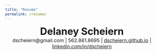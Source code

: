 ```yaml
---
title: "Resume"
permalink: /resume/
---
```


<center><b><font size="6"><b>Delaney Scheiern</b></font></b></center>
<center><font size="3">dscheiern@gmail.com | 562.881.8695 | <a href="dscheiern.github.io/" target="_blank">dscheiern.github.io</a> | <a href="www.linkedin.com/in/dscheiern/" target="_blank">linkedin.com/in/dscheiern</a></font></center>
